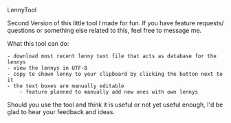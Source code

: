 LennyTool

Second Version of this little tool I made for fun.
If you have feature requests/ questions or something else related to this, feel free to message me.

What this tool can do:

	- download most recent lenny text file that acts as database for the lennys
	- view the lennys in UTF-8
	- copy te shown lenny to your clipboard by clicking the button next to it
	- the text boxes are manually editable
		- feature planned to manually add new ones with own lennys

Should you use the tool and think it is useful or not yet useful enough, I'd be glad to hear your feedback and ideas.
